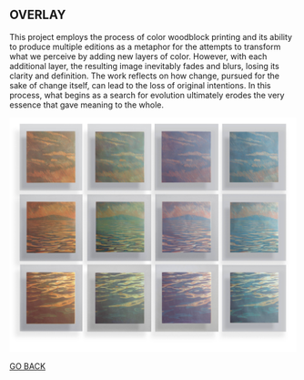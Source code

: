 ## OVERLAY

This project employs the process of color woodblock printing and its ability to produce multiple editions as a metaphor for the attempts to transform what we perceive by adding new layers of color. However, with each additional layer, the resulting image inevitably fades and blurs, losing its clarity and definition. The work reflects on how change, pursued for the sake of change itself, can lead to the loss of original intentions. In this process, what begins as a search for evolution ultimately erodes the very essence that gave meaning to the whole.

![OVERLAY](ASSETS/OVERLAY.jpg)

[GO BACK](https://aaronrmoreno.github.io/MATERIA)
